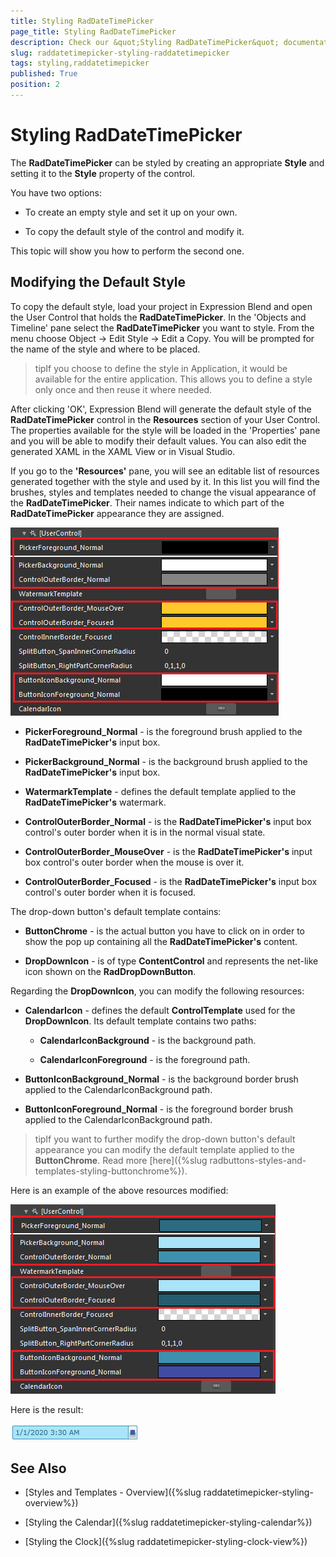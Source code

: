 ```yaml
---
title: Styling RadDateTimePicker
page_title: Styling RadDateTimePicker
description: Check our &quot;Styling RadDateTimePicker&quot; documentation article for the RadDateTimePicker {{ site.framework_name }} control.
slug: raddatetimepicker-styling-raddatetimepicker
tags: styling,raddatetimepicker
published: True
position: 2
---
```


# Styling RadDateTimePicker

The __RadDateTimePicker__ can be styled by creating an appropriate __Style__ and setting it to the __Style__ property of the control. 

You have two options:

* To create an empty style and set it up on your own.

* To copy the default style of the control and modify it.

This topic will show you how to perform the second one.

## Modifying the Default Style

To copy the default style, load your project in Expression Blend and open the User Control that holds the __RadDateTimePicker__. In the 'Objects and Timeline' pane select the __RadDateTimePicker__ you want to style. From the menu choose Object -> Edit Style -> Edit a Copy. You will be prompted for the name of the style and where to be placed.

>tipIf you choose to define the style in Application, it would be available for the entire application. This allows you to define a style only once and then reuse it where needed.

After clicking 'OK', Expression Blend will generate the default style of the __RadDateTimePicker__ control in the __Resources__ section of your User Control. The properties available for the style will be loaded in the 'Properties' pane and you will be able to modify their default values. You can also edit the generated XAML in the XAML View or in Visual Studio.

If you go to the __'Resources'__ pane, you will see an editable list of resources generated together with the style and used by it. In this list you will find the brushes, styles and templates needed to change the visual appearance of the __RadDateTimePicker__. Their names indicate to which part of the __RadDateTimePicker__ appearance they are assigned.

![{{ site.framework_name }} RadDateTimePicker Blend Resources](images/dateTimePicker_styling_styling_the_raddatetimepicker_010.png)

* __PickerForeground_Normal__ - is the foreground brush applied to the __RadDateTimePicker's__ input box.

* __PickerBackground_Normal__ - is the background  brush applied to the __RadDateTimePicker's__ input box.

* __WatermarkTemplate__ - defines the default template applied to the __RadDateTimePicker's__ watermark.

* __ControlOuterBorder_Normal__ - is the __RadDateTimePicker's__ input box control's outer border when it is in the normal visual state.

* __ControlOuterBorder_MouseOver__ - is the __RadDateTimePicker's__ input box control's outer border when the mouse is over it.

* __ControlOuterBorder_Focused__ - is the __RadDateTimePicker's__ input box control's outer border when it is focused.

The drop-down button's default template contains:

* __ButtonChrome__ - is the actual button you have to click on in order to show the pop up containing all the __RadDateTimePicker's__ content.

* __DropDownIcon__ - is of type __ContentControl__ and represents the net-like icon shown on the __RadDropDownButton__.

Regarding the __DropDownIcon__, you can modify the following resources:

* __CalendarIcon__ - defines the default __ControlTemplate__ used for the __DropDownIcon__. Its default template contains two paths:

	* __CalendarIconBackground__ - is the background path.

	* __CalendarIconForeground__ - is the foreground path.

* __ButtonIconBackground_Normal__ - is the background border brush applied to the CalendarIconBackground path.

* __ButtonIconForeground_Normal__ - is the foreground border brush applied to the CalendarIconBackground path.

>tipIf you want to further modify the drop-down button's default appearance you can modify the default template applied to the __ButtonChrome__. Read more [here]({%slug radbuttons-styles-and-templates-styling-buttonchrome%}).

Here is an example of the above resources modified:

![{{ site.framework_name }} RadDateTimePicker Customized Blend Resources](images/dateTimePicker_styling_styling_the_raddatetimepicker_020.png)

Here is the result:

![{{ site.framework_name }} RadDateTimePicker with Customized Appearance](images/dateTimePicker_styling_styling_the_raddatetimepicker_030.png)

## See Also

 * [Styles and Templates - Overview]({%slug raddatetimepicker-styling-overview%})

 * [Styling the Calendar]({%slug raddatetimepicker-styling-calendar%})

 * [Styling the Clock]({%slug raddatetimepicker-styling-clock-view%})